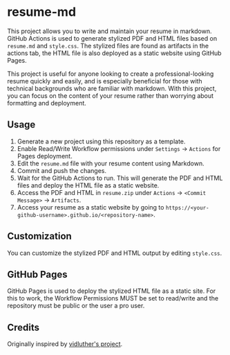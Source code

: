 # resume-md

This project allows you to write and maintain your resume in markdown.
GitHub Actions is used to generate stylized PDF and HTML files based
on `resume.md` and `style.css`. The stylized files are found as artifacts
in the actions tab, the HTML file is also deployed as a static website
using GitHub Pages.

This project is useful for anyone looking to create a professional-looking
resume quickly and easily, and is especially beneficial for those with
technical backgrounds who are familiar with markdown. With this project,
you can focus on the content of your resume rather than worrying about
formatting and deployment.


## Usage

1. Generate a new project using this repository as a template.
2. Enable Read/Write Workflow permissions under `Settings` -> `Actions` for Pages deployment.
3. Edit the `resume.md` file with your resume content using Markdown.
4. Commit and push the changes.
5. Wait for the GitHub Actions to run. This will generate the PDF and HTML files and deploy
the HTML file as a static website.
6. Access the PDF and HTML in `resume.zip` under `Actions` -> `<Commit Message>` -> `Artifacts`.
7. Access your resume as a static website by going to `https://<your-github-username>.github.io/<repository-name>`.


## Customization

You can customize the stylized PDF and HTML output by editing `style.css`.


## GitHub Pages

GitHub Pages is used to deploy the stylized HTML file as a static site. For this to work,
the Workflow Permissions MUST be set to read/write and the repository must be public or
the user a pro user.


## Credits

Originally inspired by [vidluther's project](https://github.com/vidluther/markdown-resume).
